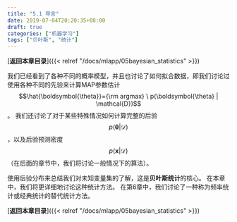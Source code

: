 ```yaml
---
title: "5.1 导言"
date: 2019-07-04T20:20:35+08:00
draft: true
categories: ["机器学习"]
tags: ["贝叶斯", "统计"]
---
```



[**返回本章目录**]({{< relref "/docs/mlapp/05bayesian_statistics" >}})

我们已经看到了各种不同的概率模型，并且也讨论了如何拟合数据，即我们讨论过使用各种不同的先验来计算MAP参数估计$$\hat{\boldsymbol{\theta}}={\rm argmax} \ p(\boldsymbol{\theta} | \mathcal{D})$$。 我们还讨论了对于某些特殊情况如何计算完整的后验$$p(\boldsymbol{\theta} | \mathcal{D})$$，以及后验预测密度$$p(\boldsymbol{x} | \mathcal{D})$$（在后面的章节中，我们将讨论一般情况下的算法）。

<!--more-->

使用后验分布来总结我们对未知变量集的了解，这是**贝叶斯统计**的核心。 在本章中，我们将更详细地讨论这种统计方法。 在第6章中，我们讨论了一种称为频率统计或经典统计的替代统计方法。

[**返回本章目录**]({{< relref "/docs/mlapp/05bayesian_statistics" >}})

